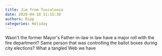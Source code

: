 ```yaml
---
title: Jim from Tuscaloosa
date: 2020-04-18 11:15:38
authors: Ripp
categories: Holiday
---
```


 Wasn't the former Mayor's Father-in-law in law have a major roll with the fire department?  Same person that was controlling the ballot boxes during city elections?  What a tangled Web we have